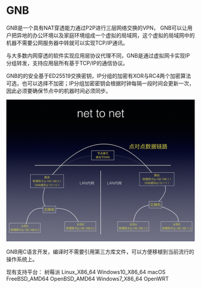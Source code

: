 # GNB
GNB是一个具有NAT穿透能力通过P2P进行三层网络交换的VPN， GNB可以让用户把异地的办公环境以及家庭环境组成一个虚拟的局域网，这个虚拟的局域网中的机器不需要公网服务器中转就可以实现TCP/IP通讯。

与大多数内网穿透的软件实现应用层协议代理不同，GNB是通过虚拟网卡实现IP分组转发，支持应用层所有基于TCP/IP的通信协议。

GNB的的安全基于ED25519交换密钥，IP分组的加密有XOR与RC4两个加密算法可选，也可以选择不加密；IP分组加密密钥会根据时钟每隔一段时间会更新一次，因此必须要确保节点中的机器时间必须同步。

![net to net](images/net_to_net.jpeg)

GNB用C语言开发，编译时不需要引用第三方库文件，可以方便移植到当前流行的操作系统上。

现有支持平台：
树莓派
Linux_X86_64
Windows10_X86_64
macOS
FreeBSD_AMD64
OpenBSD_AMD64
Windows7_X86_64
OpenWRT
